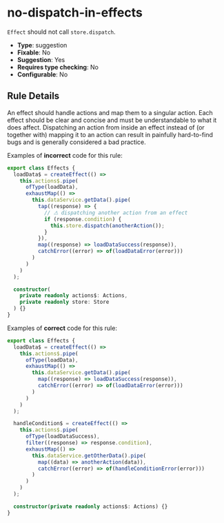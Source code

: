 # no-dispatch-in-effects

`Effect` should not call `store.dispatch`.

- **Type**: suggestion
- **Fixable**: No
- **Suggestion**: Yes
- **Requires type checking**: No
- **Configurable**: No

<!-- Everything above this generated, do not edit -->
<!-- MANUAL-DOC:START -->

## Rule Details

An effect should handle actions and map them to a singular action.
Each effect should be clear and concise and must be understandable to what it does affect.
Dispatching an action from inside an effect instead of (or together with) mapping it to an action can result in painfully hard-to-find bugs and is generally considered a bad practice.

Examples of **incorrect** code for this rule:

<ngrx-code-example>

```ts
export class Effects {
  loadData$ = createEffect(() =>
    this.actions$.pipe(
      ofType(loadData),
      exhaustMap(() =>
        this.dataService.getData().pipe(
          tap((response) => {
            // ⚠ dispatching another action from an effect
            if (response.condition) {
              this.store.dispatch(anotherAction());
            }
          }),
          map((response) => loadDataSuccess(response)),
          catchError((error) => of(loadDataError(error)))
        )
      )
    )
  );

  constructor(
    private readonly actions$: Actions,
    private readonly store: Store
  ) {}
}
```

</ngrx-code-example>

Examples of **correct** code for this rule:

<ngrx-code-example>

```ts
export class Effects {
  loadData$ = createEffect(() =>
    this.actions$.pipe(
      ofType(loadData),
      exhaustMap(() =>
        this.dataService.getData().pipe(
          map((response) => loadDataSuccess(response)),
          catchError((error) => of(loadDataError(error)))
        )
      )
    )
  );

  handleCondition$ = createEffect(() =>
    this.actions$.pipe(
      ofType(loadDataSuccess),
      filter((response) => response.condition),
      exhaustMap(() =>
        this.dataService.getOtherData().pipe(
          map((data) => anotherAction(data)),
          catchError((error) => of(handleConditionError(error)))
        )
      )
    )
  );

  constructor(private readonly actions$: Actions) {}
}
```

</ngrx-code-example>
